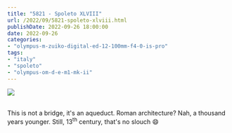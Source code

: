 ```yaml
---
title: "5821 - Spoleto XLVIII"
url: /2022/09/5821-spoleto-xlviii.html
publishDate: 2022-09-26 18:00:00
date: 2022-09-26
categories:
- "olympus-m-zuiko-digital-ed-12-100mm-f4-0-is-pro"
tags:
- "italy"
- "spoleto"
- "olympus-om-d-e-m1-mk-ii"
---
```

<div class="container">
<div class="center"><a target="_blank" href="https://d25zfm9zpd7gm5.cloudfront.net/1200x1200/2019/20190906_181322_lr.jpg"><img class="webfeedsFeaturedVisual" src="https://d25zfm9zpd7gm5.cloudfront.net/0600x0600/2019/20190906_181322_lr.jpg" /></a></div>
</div>
<br />

This is not a bridge, it's an aqueduct. Roman architecture?
Nah, a thousand years younger. Still, 13<sup>th</sup>
century, that's no slouch :smile:
